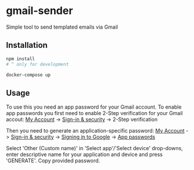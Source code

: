 # gmail-sender
Simple tool to send templated emails via Gmail

## Installation

```sh
npm install
# ^ only for development

docker-compose up
```

## Usage

To use this you need an app password for your Gmail account.
To enable app passwords you first need to enable 2-Step verification for your Gmail accout: [My Account](https://myaccount.google.com/) -> [Sign-in & security](https://myaccount.google.com/security) -> 2-Step verification

Then you need to generate an application-specific password:
[My Account](https://myaccount.google.com/) -> [Sign-in & security](https://myaccount.google.com/security) -> [Signing in to Google](https://myaccount.google.com/security#signin) -> [App passwords](https://security.google.com/settings/security/apppasswords?utm_source=OGB&pli=1)

Select 'Other (Custom name)' in 'Select app'/'Select device' drop-downs, enter descriptive name for your application and device and press 'GENERATE'.
Copy provided password.
